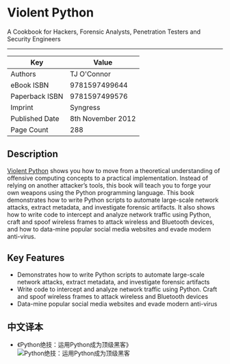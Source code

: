 # Violent Python
A Cookbook for Hackers, Forensic Analysts, Penetration Testers and Security Engineers

----
|Key           |Value            |
|--------------|-----------------|
|Authors       |TJ O'Connor      |
|eBook ISBN    |9781597499644    |
|Paperback ISBN|9781597499576    |
|Imprint       |Syngress         |
|Published Date|8th November 2012|
|Page Count    |288              |

## Description
[Violent Python](https://www.elsevier.com/books/violent-python/oconnor/978-1-59749-957-6) shows you how to move from a theoretical understanding of offensive computing concepts to a practical implementation. Instead of relying on another attacker’s tools, this book will teach you to forge your own weapons using the Python programming language. This book demonstrates how to write Python scripts to automate large-scale network attacks, extract metadata, and investigate forensic artifacts. It also shows how to write code to intercept and analyze network traffic using Python, craft and spoof wireless frames to attack wireless and Bluetooth devices, and how to data-mine popular social media websites and evade modern anti-virus.

## Key Features
* Demonstrates how to write Python scripts to automate large-scale network attacks, extract metadata, and investigate forensic artifacts
* Write code to intercept and analyze network traffic using Python. Craft and spoof wireless frames to attack wireless and Bluetooth devices
* Data-mine popular social media websites and evade modern anti-virus

## 中文译本
* 《Python绝技：运用Python成为顶级黑客》
![Python绝技：运用Python成为顶级黑客](http://ofr08plvj.bkt.clouddn.com/ViolentPython.jpg)
